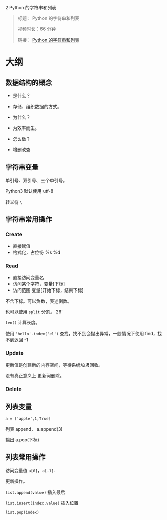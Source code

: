 2 Python 的字符串和列表

> 标题： Python 的字符串和列表
>
> 视频时长：66 分钟
>
> 链接： [Python 的字符串和列表](https://segmentfault.com/l/1500000016299614?r=bPAnfw)

# 大纲

## 数据结构的概念

-   是什么？
-   存储、组织数据的方式。

-   为什么？
-   为效率而生。

-   怎么做？
-   增删改查

## 字符串变量

单引号、双引号、三个单引号。

Python3 默认使用 utf-8

转义符 `\`

## 字符串常用操作

### Create

-   直接赋值
-   格式化，占位符 %s %d

### Read

-   直接访问变量名
-   访问某个字符，变量[下标]
-   访问范围 变量[开始下标，结束下标]

不含下标。可以负数，表述倒数。

也可以使用 `split` 分割。 26`

`len()` 计算长度。

使用 `'hello'.index('el')` 查找，找不到会抛出异常，一般情况下使用 find，找不到返回 -1

### Update

更新值是创建新的内存空间，等待系统垃圾回收。

没有真正意义上 更新河删除。

### Delete

## 列表变量

`a = ['apple',1,True]`

列表 append， a.append(3)

输出 a.pop(下标)

## 列表常用操作

访问变量值 `a[0]`，`a[-1]`.

更新操作。

`list.append(value)` 插入最后

`list.insert(index,value)` 插入位置

`list.pop(index)`
